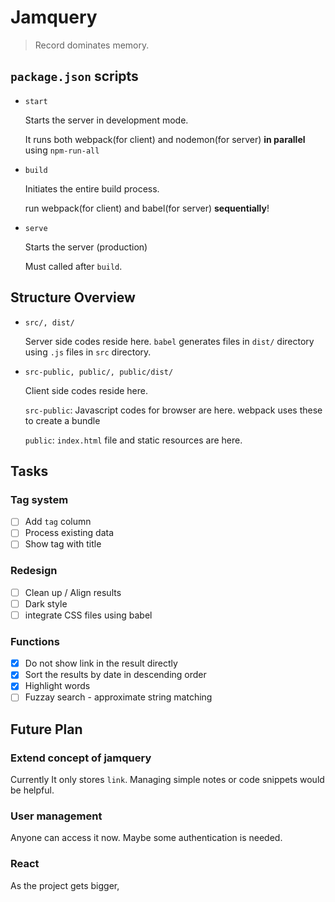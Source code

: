 # Jamquery

> Record dominates memory.

## `package.json` scripts

- `start`

  Starts the server in development mode.

  It runs both webpack(for client) and nodemon(for server) **in parallel** using `npm-run-all`

- `build`

  Initiates the entire build process.

  run webpack(for client) and babel(for server) **sequentially**!

- `serve`

  Starts the server (production)

  Must called after `build`.

## Structure Overview

- `src/, dist/`

  Server side codes reside here. `babel` generates files in `dist/` directory using `.js` files in `src` directory.

- `src-public, public/, public/dist/`

  Client side codes reside here.

  `src-public`: Javascript codes for browser are here. webpack uses these to create a bundle

  `public`: `index.html` file and static resources are here.

## Tasks

### Tag system

- [ ] Add `tag` column
- [ ] Process existing data
- [ ] Show tag with title

### Redesign

- [ ] Clean up / Align results
- [ ] Dark style
- [ ] integrate CSS files using babel

### Functions

- [x] Do not show link in the result directly
- [x] Sort the results by date in descending order
- [x] Highlight words
- [ ] Fuzzay search - approximate string matching

## Future Plan

### Extend concept of jamquery

Currently It only stores `link`. Managing simple notes or code snippets would be helpful.

### User management

Anyone can access it now. Maybe some authentication is needed.

### React

As the project gets bigger,
